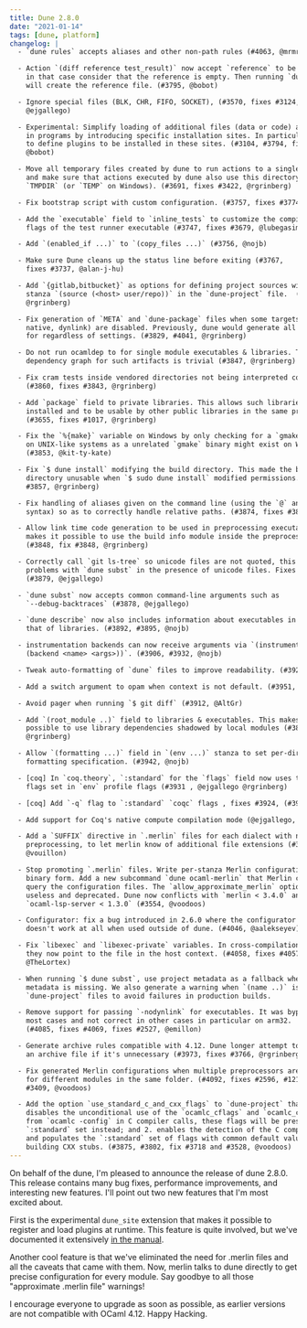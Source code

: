 ```yaml
---
title: Dune 2.8.0
date: "2021-01-14"
tags: [dune, platform]
changelog: |
  - `dune rules` accepts aliases and other non-path rules (#4063, @mrmr1993)

  - Action `(diff reference test_result)` now accept `reference` to be absent and
    in that case consider that the reference is empty. Then running `dune promote`
    will create the reference file. (#3795, @bobot)

  - Ignore special files (BLK, CHR, FIFO, SOCKET), (#3570, fixes #3124, #3546,
    @ejgallego)

  - Experimental: Simplify loading of additional files (data or code) at runtime
    in programs by introducing specific installation sites. In particular it allow
    to define plugins to be installed in these sites. (#3104, #3794, fixes #1185,
    @bobot)

  - Move all temporary files created by dune to run actions to a single directory
    and make sure that actions executed by dune also use this directory by setting
    `TMPDIR` (or `TEMP` on Windows). (#3691, fixes #3422, @rgrinberg)

  - Fix bootstrap script with custom configuration. (#3757, fixes #3774, @marsam)

  - Add the `executable` field to `inline_tests` to customize the compilation
    flags of the test runner executable (#3747, fixes #3679, @lubegasimon)

  - Add `(enabled_if ...)` to `(copy_files ...)` (#3756, @nojb)

  - Make sure Dune cleans up the status line before exiting (#3767,
    fixes #3737, @alan-j-hu)

  - Add `{gitlab,bitbucket}` as options for defining project sources with `source`
    stanza `(source (<host> user/repo))` in the `dune-project` file.  (#3813,
    @rgrinberg)

  - Fix generation of `META` and `dune-package` files when some targets (byte,
    native, dynlink) are disabled. Previously, dune would generate all archives
    for regardless of settings. (#3829, #4041, @rgrinberg)

  - Do not run ocamldep to for single module executables & libraries. The
    dependency graph for such artifacts is trivial (#3847, @rgrinberg)

  - Fix cram tests inside vendored directories not being interpreted correctly.
    (#3860, fixes #3843, @rgrinberg)

  - Add `package` field to private libraries. This allows such libraries to be
    installed and to be usable by other public libraries in the same project
    (#3655, fixes #1017, @rgrinberg)

  - Fix the `%{make}` variable on Windows by only checking for a `gmake` binary
    on UNIX-like systems as a unrelated `gmake` binary might exist on Windows.
    (#3853, @kit-ty-kate)

  - Fix `$ dune install` modifying the build directory. This made the build
    directory unusable when `$ sudo dune install` modified permissions. (fix
    #3857, @rgrinberg)

  - Fix handling of aliases given on the command line (using the `@` and `@@`
    syntax) so as to correctly handle relative paths. (#3874, fixes #3850, @nojb)

  - Allow link time code generation to be used in preprocessing executable. This
    makes it possible to use the build info module inside the preprocessor.
    (#3848, fix #3848, @rgrinberg)

  - Correctly call `git ls-tree` so unicode files are not quoted, this fixes
    problems with `dune subst` in the presence of unicode files. Fixes #3219
    (#3879, @ejgallego)

  - `dune subst` now accepts common command-line arguments such as
    `--debug-backtraces` (#3878, @ejgallego)

  - `dune describe` now also includes information about executables in addition to
    that of libraries. (#3892, #3895, @nojb)

  - instrumentation backends can now receive arguments via `(instrumentation
    (backend <name> <args>))`. (#3906, #3932, @nojb)

  - Tweak auto-formatting of `dune` files to improve readability. (#3928, @nojb)

  - Add a switch argument to opam when context is not default. (#3951, @tmattio)

  - Avoid pager when running `$ git diff` (#3912, @AltGr)

  - Add `(root_module ..)` field to libraries & executables. This makes it
    possible to use library dependencies shadowed by local modules (#3825,
    @rgrinberg)

  - Allow `(formatting ...)` field in `(env ...)` stanza to set per-directory
    formatting specification. (#3942, @nojb)

  - [coq] In `coq.theory`, `:standard` for the `flags` field now uses the
    flags set in `env` profile flags (#3931 , @ejgallego @rgrinberg)

  - [coq] Add `-q` flag to `:standard` `coqc` flags , fixes #3924, (#3931 , @ejgallego)

  - Add support for Coq's native compute compilation mode (@ejgallego, #3210)

  - Add a `SUFFIX` directive in `.merlin` files for each dialect with no
    preprocessing, to let merlin know of additional file extensions (#3977,
    @vouillon)

  - Stop promoting `.merlin` files. Write per-stanza Merlin configurations in
    binary form. Add a new subcommand `dune ocaml-merlin` that Merlin can use to
    query the configuration files. The `allow_approximate_merlin` option is now
    useless and deprecated. Dune now conflicts with `merlin < 3.4.0` and
    `ocaml-lsp-server < 1.3.0` (#3554, @voodoos)

  - Configurator: fix a bug introduced in 2.6.0 where the configurator V1 API
    doesn't work at all when used outside of dune. (#4046, @aalekseyev)

  - Fix `libexec` and `libexec-private` variables. In cross-compilation settings,
    they now point to the file in the host context. (#4058, fixes #4057,
    @TheLortex)

  - When running `$ dune subst`, use project metadata as a fallback when package
    metadata is missing. We also generate a warning when `(name ..)` is missing in
    `dune-project` files to avoid failures in production builds.

  - Remove support for passing `-nodynlink` for executables. It was bypassed in
    most cases and not correct in other cases in particular on arm32.
    (#4085, fixes #4069, fixes #2527, @emillon)

  - Generate archive rules compatible with 4.12. Dune longer attempt to generate
    an archive file if it's unnecessary (#3973, fixes #3766, @rgrinberg)

  - Fix generated Merlin configurations when multiple preprocessors are defined
    for different modules in the same folder. (#4092, fixes #2596, #1212 and
    #3409, @voodoos)

  - Add the option `use_standard_c_and_cxx_flags` to `dune-project` that 1.
    disables the unconditional use of the `ocamlc_cflags` and `ocamlc_cppflags`
    from `ocamlc -config` in C compiler calls, these flags will be present in the
    `:standard` set instead; and 2. enables the detection of the C compiler family
    and populates the `:standard` set of flags with common default values when
    building CXX stubs. (#3875, #3802, fix #3718 and #3528, @voodoos)
---
```


On behalf of the dune, I'm pleased to announce the release of dune 2.8.0. This release contains many bug fixes, performance improvements, and interesting new features. I'll point out two new features that I'm most excited about.

First is the experimental `dune_site` extension that makes it possible to register and load plugins at runtime. This feature is quite involved, but we've documented it extensively [in the manual](https://dune.readthedocs.io/en/stable/sites.html).

Another cool feature is that we've eliminated the need for .merlin files and all the caveats that came with them. Now, merlin talks to dune directly to get precise configuration for every module. Say goodbye to all those "approximate .merlin file" warnings!

I encourage everyone to upgrade as soon as possible, as earlier versions are not compatible with OCaml 4.12. Happy Hacking.


